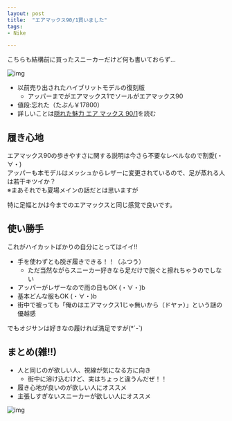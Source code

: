 ```yaml
---
layout: post
title:  "エアマックス90/1買いました"
tags:
- Nike

---
```


こちらも結構前に買ったスニーカーだけど何も書いておらず…

![img](https://watarusuzuki.github.io/assets/images/myshoes/20180609_092122.JPG)  

* 以前売り出されたハイブリットモデルの復刻版
  * アッパーまでがエアマックス1でソールがエアマックス90
* 値段:忘れた（たぶん￥17800）
* 詳しいことは[隠れた魅力 エア マックス 90/1](https://www.nike.com/jp/launch/t/inside-the-vault-air-max-90-1/)を読む

## 履き心地

エアマックス90の歩きやすさに関する説明は今さら不要なレベルなので割愛(・∀・)  
アッパーも本モデルはメッシュからレザーに変更されているので、足が蒸れる人は若干キツイか？  
※まあそれでも夏場メインの話だとは思いますが

特に足幅とかは今までのエアマックスと同じ感覚で良いです。


## 使い勝手

これがハイカットばかりの自分にとってはイイ!!

* 手を使わずとも脱ぎ履きできる！！（ふつう）
    * ただ当然ながらスニーカー好きなら足だけで脱ぐと擦れちゃうのでしない
* アッパーがレザーなので雨の日もOK (・∀・)b
* 基本どんな服もOK (・∀・)b
* 街中で被っても「俺のはエアマックス1じゃ無いから（ドヤァ）」という謎の優越感

でもオジサンは好きなの履ければ満足ですが(*´-`)


## まとめ(雑!!)

* 人と同じのが欲しい人、視線が気になる方に向き
  * 街中に溶け込むけど、実はちょっと違うんだぜ！！
* 履き心地が良いのが欲しい人にオススメ
* 主張しすぎないスニーカーが欲しい人にオススメ

![img](https://watarusuzuki.github.io/assets/images/myshoes/20180609_092158.JPG)  
